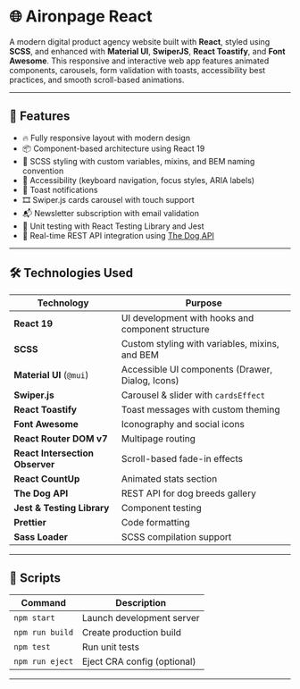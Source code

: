 # 🌐 Aironpage React

A modern digital product agency website built with **React**, styled using **SCSS**, and enhanced with **Material UI**, **SwiperJS**, **React Toastify**, and **Font Awesome**. This responsive and interactive web app features animated components, carousels, form validation with toasts, accessibility best practices, and smooth scroll-based animations.

---

## 🚀 Features

- 🔥 Fully responsive layout with modern design
- 📦 Component-based architecture using React 19
- 🎨 SCSS styling with custom variables, mixins, and BEM naming convention
- 🎯 Accessibility (keyboard navigation, focus styles, ARIA labels)
- 💬 Toast notifications
- 🎞️ Swiper.js cards carousel with touch support
- 📬 Newsletter subscription with email validation
- 🧪 Unit testing with React Testing Library and Jest
- 🐾 Real-time REST API integration using [The Dog API](https://thedogapi.com)

---

## 🛠 Technologies Used

| Technology | Purpose |
|-----------|---------|
| **React 19** | UI development with hooks and component structure |
| **SCSS** | Custom styling with variables, mixins, and BEM |
| **Material UI** (`@mui`) | Accessible UI components (Drawer, Dialog, Icons) |
| **Swiper.js** | Carousel & slider with `cardsEffect` |
| **React Toastify** | Toast messages with custom theming |
| **Font Awesome** | Iconography and social icons |
| **React Router DOM v7** | Multipage routing |
| **React Intersection Observer** | Scroll-based fade-in effects |
| **React CountUp** | Animated stats section |
| **The Dog API** | REST API for dog breeds gallery |
| **Jest & Testing Library** | Component testing |
| **Prettier** | Code formatting |
| **Sass Loader** | SCSS compilation support |

---

## 🧪 Scripts

| Command | Description |
|--------|-------------|
| `npm start` | Launch development server |
| `npm run build` | Create production build |
| `npm test` | Run unit tests |
| `npm run eject` | Eject CRA config (optional) |

---


